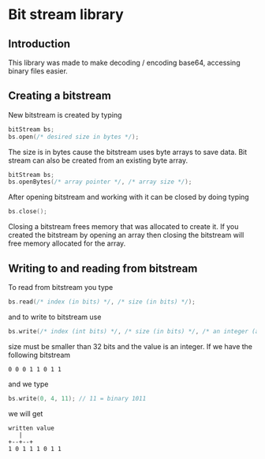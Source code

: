 # Bit stream library
## Introduction
This library was made to make decoding / encoding base64, accessing binary files easier.
## Creating a bitstream
New bitstream is created by typing
```cpp
bitStream bs;
bs.open(/* desired size in bytes */);
```
The size is in bytes cause the bitstream uses byte arrays to save data.
Bit stream can also be created from an existing byte array.
```cpp
bitStream bs;
bs.openBytes(/* array pointer */, /* array size */);
```
After opening bitstream and working with it can be closed by doing typing
```cpp
bs.close();
```
Closing a bitstream frees memory that was allocated to create it.
If you created the bitstream by opening an array then closing the bitstream will free memory allocated for the array.
## Writing to and reading from bitstream
To read from bitstream you type
```cpp
bs.read(/* index (in bits) */, /* size (in bits) */);
```
and to write to bitstream use
```cpp
bs.write(/* index (int bits) */, /* size (in bits) */, /* an integer (a value) */);
```
size must be smaller than 32 bits and the value is an integer.
If we have the following bitstream
```
0 0 0 1 1 0 1 1
```
and we type
```cpp
bs.write(0, 4, 11); // 11 = binary 1011
```
we will get
```
written value
   |
+--+--+
1 0 1 1 1 0 1 1
```
